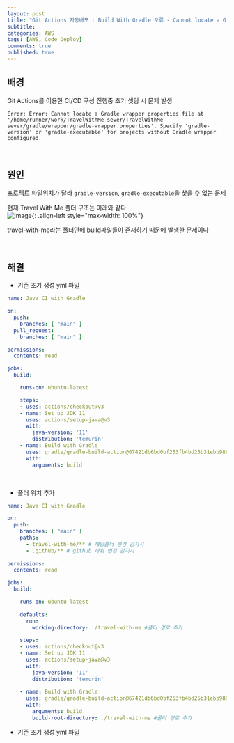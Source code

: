 ```yaml
---
layout: post
title: "Git Actions 자동배포 : Build With Gradle 오류 - Cannot locate a Gradle wrapper properties file at"
subtitle: 
categories: AWS
tags: [AWS, Code Deploy]
comments: true
published: true
---
```



## 배경

Git Actions를 이용한 CI/CD 구성 진행중 초기 셋팅 시 문제 발생  

```text
Error: Error: Cannot locate a Gradle wrapper properties file at '/home/runner/work/TravelWithMe-sever/TravelWithMe-sever/gradle/wrapper/gradle-wrapper.properties'. Specify 'gradle-version' or 'gradle-executable' for projects without Gradle wrapper configured.
```

<br/>

## 원인

프로젝트 파일위치가 달라 `gradle-version`, `gradle-executable`을 찾을 수 없는 문제  

현재 Travel With Me 폴더 구조는 아래와 같다  
![image](https://github.com/MyCatlikesChuru/MyCatlikesChuru.github.io/assets/95069395/03adc93b-2402-49d0-acc3-f459f79ca6a1){: .align-left style="max-width: 100%"}   

travel-with-me라는 폴더안에 build파일들이 존재하기 때문에 발생한 문제이다  

<br/>

## 해결  

- 기존 초기 생성 yml 파일
```yaml
name: Java CI with Gradle

on:
  push:
    branches: [ "main" ]
  pull_request:
    branches: [ "main" ]

permissions:
  contents: read

jobs:
  build:

    runs-on: ubuntu-latest

    steps:
    - uses: actions/checkout@v3
    - name: Set up JDK 11
      uses: actions/setup-java@v3
      with:
        java-version: '11'
        distribution: 'temurin'
    - name: Build with Gradle
      uses: gradle/gradle-build-action@67421db6bd0bf253fb4bd25b31ebb98943c375e1
      with:
        arguments: build
```

<br/>

- 폴더 위치 추가

```yaml
name: Java CI with Gradle

on:
  push:
    branches: [ "main" ]
    paths:
      - travel-with-me/** # 해당폴더 변경 감지시
      - .github/** # github 하위 변경 감지시
      
permissions:
  contents: read

jobs:
  build:

    runs-on: ubuntu-latest
    
    defaults:
      run:
        working-directory: ./travel-with-me #폴더 경로 추가

    steps:
    - uses: actions/checkout@v3
    - name: Set up JDK 11
      uses: actions/setup-java@v3
      with:
        java-version: '11'
        distribution: 'temurin'
        
    - name: Build with Gradle
      uses: gradle/gradle-build-action@67421db6bd0bf253fb4bd25b31ebb98943c375e1
      with:
        arguments: build
        build-root-directory: ./travel-with-me #폴더 경로 추가
```

- 기존 초기 생성 yml 파일